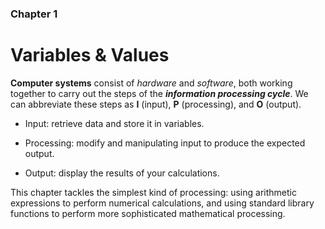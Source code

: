 ### Chapter 1
# Variables & Values

**Computer systems** consist of *hardware* and *software*, both working together to carry out the steps of the **_information processing cycle_**. We can abbreviate these steps as **I** (input), **P** (processing), and **O** (output).

  * Input: retrieve data and store it in variables.

  * Processing: modify and manipulating input to produce the expected output. 

  * Output: display the results of your calculations.

This chapter tackles the simplest kind of processing: using arithmetic expressions to perform numerical calculations, and using standard library functions to perform more sophisticated mathematical processing. 

